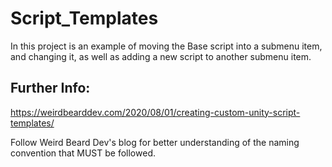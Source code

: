 # Script_Templates

 In this project is an example of moving the Base script into a submenu item, and changing it, as well as adding a new script to another submenu item.
 
## Further Info:

https://weirdbearddev.com/2020/08/01/creating-custom-unity-script-templates/

Follow Weird Beard Dev's blog for better understanding of the naming convention that MUST be followed.
